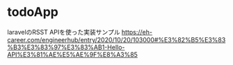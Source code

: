 # todoApp
laravelのRSST APIを使った実装サンプル
https://eh-career.com/engineerhub/entry/2020/10/20/103000#%E3%82%B5%E3%83%B3%E3%83%97%E3%83%AB1-Hello-API%E3%81%AE%E5%AE%9F%E8%A3%85
